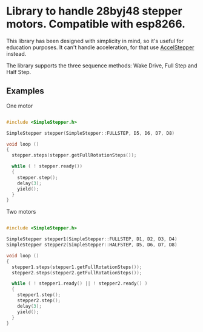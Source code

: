 # Library to handle 28byj48 stepper motors. Compatible with esp8266.

This library has been designed with simplicity in mind, so it's useful for education purposes. It can't handle acceleration, for that use [AccelStepper](http://www.airspayce.com/mikem/arduino/AccelStepper/) instead.

The library supports the three sequence methods: Wake Drive, Full Step and Half Step.

Examples
--------

One motor

```cpp

#include <SimpleStepper.h>

SimpleStepper stepper(SimpleStepper::FULLSTEP, D5, D6, D7, D8)

void loop ()
{
  stepper.steps(stepper.getFullRotationSteps());

  while ( ! stepper.ready())
  {
    stepper.step();
    delay(3);
    yield();
  }
}

```

Two motors

```cpp

#include <SimpleStepper.h>

SimpleStepper stepper1(SimpleStepper::FULLSTEP, D1, D2, D3, D4)
SimpleStepper stepper2(SimpleStepper::HALFSTEP, D5, D6, D7, D8)

void loop ()
{
  stepper1.steps(stepper1.getFullRotationSteps());
  stepper2.steps(stepper2.getFullRotationSteps());

  while ( ! stepper1.ready() || ! stepper2.ready() )
  {
    stepper1.step();
    stepper2.step();
    delay(3);
    yield();
  }
}

```
